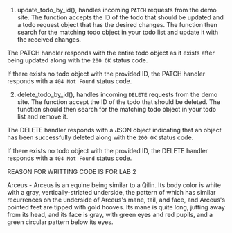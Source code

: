 
1) update_todo_by_id(), handles incoming `PATCH` requests from the demo site. The function accepts the ID of the todo that should be updated and a todo request object that has the desired changes. The function then search for the matching todo object in your todo list and update it with the received changes.

The PATCH handler responds with the entire todo object as it exists after being updated along with the `200 OK` status code. 

If there exists no todo object with the provided ID, the PATCH handler responds with a `404 Not Found` status code.




2) delete_todo_by_id(), handles incoming `DELETE` requests from the demo site. The function accept the ID of the todo that should be deleted. The function should then search for the matching todo object in your todo list and remove it.

The DELETE handler responds with a JSON object indicating that an object has been successfully deleted along with the `200 OK` status code. 

If there exists no todo object with the provided ID, the DELETE handler responds with a `404 Not Found` status code.



REASON FOR WRITTING CODE IS FOR LAB 2


Arceus - Arceus is an equine being similar to a Qilin. Its body color is white with a gray, vertically-striated underside, the pattern of which has similar recurrences on the underside of Arceus's mane, tail, and face, and Arceus's pointed feet are tipped with gold hooves. Its mane is quite long, jutting away from its head, and its face is gray, with green eyes and red pupils, and a green circular pattern below its eyes.
   